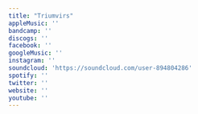 ```yaml
---
title: "Triumvirs"
appleMusic: ''
bandcamp: ''
discogs: ''
facebook: ''
googleMusic: ''
instagram: ''
soundcloud: 'https://soundcloud.com/user-894804286'
spotify: ''
twitter: ''
website: ''
youtube: ''
---
```

